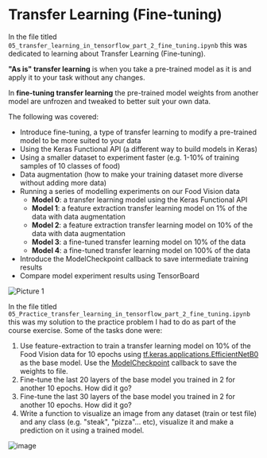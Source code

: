 # Transfer Learning (Fine-tuning)

In the file titled ` 05_transfer_learning_in_tensorflow_part_2_fine_tuning.ipynb` this was dedicated to learning about Transfer Learning (Fine-tuning).

**"As is" transfer learning** is when you take a pre-trained model as it is and apply it to your task without any changes.

In **fine-tuning transfer learning** the pre-trained model weights from another model are unfrozen and tweaked to better suit your own data.

The following was covered: 
- Introduce fine-tuning, a type of transfer learning to modify a pre-trained model to be more suited to your data
- Using the Keras Functional API (a different way to build models in Keras)
- Using a smaller dataset to experiment faster (e.g. 1-10% of training samples of 10 classes of food)
- Data augmentation (how to make your training dataset more diverse without adding more data)
- Running a series of modelling experiments on our Food Vision data
  - **Model 0**: a transfer learning model using the Keras Functional API
  - **Model 1**: a feature extraction transfer learning model on 1% of the data with data augmentation
  - **Model 2**: a feature extraction transfer learning model on 10% of the data with data augmentation
  - **Model 3**: a fine-tuned transfer learning model on 10% of the data
  - **Model 4**: a fine-tuned transfer learning model on 100% of the data
- Introduce the ModelCheckpoint callback to save intermediate training results
- Compare model experiment results using TensorBoard

![Picture 1](https://github.com/SGhuman123/Data-Science-Portfolio/assets/63066897/05eb0680-dde2-4a04-a488-7607a5c6d65e)

 
In the file titled ` 05_Practice_transfer_learning_in_tensorflow_part_2_fine_tuning.ipynb` this was my solution to the practice problem I had to do as part of the course exercise. Some of the tasks done were:
1. Use feature-extraction to train a transfer learning model on 10% of the Food Vision data for 10 epochs using [tf.keras.applications.EfficientNetB0](https://www.tensorflow.org/api_docs/python/tf/keras/applications/EfficientNetB0) as the base model. Use the [ModelCheckpoint](https://www.tensorflow.org/api_docs/python/tf/keras/callbacks/ModelCheckpoint) callback to save the weights to file.
2. Fine-tune the last 20 layers of the base model you trained in 2 for another 10 epochs. How did it go?
3. Fine-tune the last 30 layers of the base model you trained in 2 for another 10 epochs. How did it go?
4. Write a function to visualize an image from any dataset (train or test file) and any class (e.g. "steak", "pizza"... etc), visualize it and make a prediction on it using a trained model.

![image](https://github.com/SGhuman123/Data-Science-Portfolio/assets/63066897/8de60eab-5d66-4761-ac5e-7e1bae9c571c)
